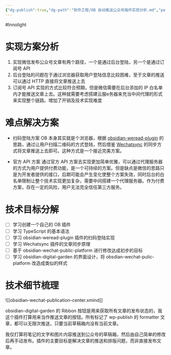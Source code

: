 ```yaml
---
{"dg-publish":true,"dg-path":"软件工程/OB 自动推送公众号插件实现分析.md","permalink":"/软件工程/OB 自动推送公众号插件实现分析/","created":"2025-03-06T09:17:16.000+08:00","updated":"2025-04-02T14:40:18.000+08:00"}
---
```


#Innolight

# 实现方案分析

1. 实现微信发布公众号文章有两个路径，一个是通过后台登陆，另一个是通过订阅号 API 
2. 后台登陆的问题在于通过浏览器获取用户登陆信息比较困难，至于文章的推送可以通过 HTTP 直接将文章推送上去
3. 订阅号 API 实现的方式比较符合预期，但是微信需要在后台添加的 IP 白名单内才能推送文章上去。这种就需要考虑搭建云服e务器来充当中间代理的形式来实现整个链路。增加了开销及技术实现难度

# 难点解决方案

-  扫码登陆方案
OB 本身其实就是个浏览器，根据 [obsidian-weread-plugin](https://github.com/zhaohongxuan/obsidian-weread-plugin) 的思路，通过让用户扫描二维码的方式登陆，然后借鉴 [Wechatsync](https://github.com/wechatsync/Wechatsync) 的同步方式将文章推送上去即可。这种方式是一个接近完美方案。

- 官方 API 方案
通过官方 API 方案去实现更加简单优雅，可以通过代理服务器的方式为用户提供付费功能，是一个可持续的方案。但是缺点是微信的思路只是为开发者提供的接口，后期可能会产生变化使整个方案失效，同时后台的白名单限制让整个技术实现更加复杂，需要中间搭建一个代理服务器。作为付费方案，存在一定的风险，用户无法完全信任第三方服务。

# 技术目标分解

- [ ] 学习创建一个自己的 OB 插件
- [ ] 学习 TypeScript 的基本语法
- [ ] 学习 obsidian-weread-plugin 插件的扫码登陆实现
- [ ] 学习 Wechatsync 插件的文章同步原理
- [ ] 基于 obsidian-wechat-public-platform 进行修改达成初步的目标
- [ ] 学习 obsidian-digital-garden 的界面设计，将 obsdian-wechat-pulic-platform 改造成类似的样式

# 技术细节梳理

![[obsidian-wechat-publication-center.xmind]]

obsidian-digital-garden 的 Ribbon 按钮是用来获取所有文章的发布状态的，我这个插件打算用来当作推送文章的按钮。所有标记了 wp-publish 的 formatter 文章，都可以无限次推送，只要当前草稿箱内没有当前文章。

我仅打算将笔记的文字和图片内容推送到公众号的草稿箱，然后由自己简单的修改后再手动发布。插件的主要目标是解决文章的推送和排版问题，而非直接发布文章。
